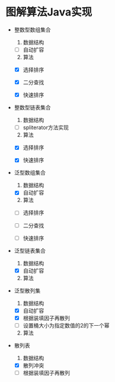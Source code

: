# 图解算法Java实现

- 整数型数组集合

  1. 数据结构
    - [ ] 自动扩容

  2. 算法
    - [x] 选择排序
    - [x] 二分查找
    - [x] 快速排序


- 整数型链表集合

  1. 数据结构
    - [ ] spliterator方法实现

  2. 算法
    - [x] 选择排序
    - [x] 快速排序


- 泛型数组集合

  1. 数据结构
  - [x] 自动扩容

  2. 算法
  - [ ] 选择排序
  - [ ] 二分查找
  - [ ] 快速排序


- 泛型链表集合

  1. 数据结构
  - [x] 自动扩容

  2. 算法


- 泛型散列集

  1. 数据结构
  - [x] 自动扩容
  - [x] 根据装填因子再散列
  - [ ] 设置桶大小为指定数值的2的下一个幂

  2. 算法


- 散列表

  1. 数据结构
  - [x] 散列冲突
  - [ ] 根据装填因子再散列